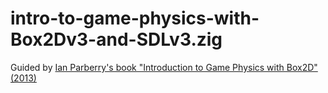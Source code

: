 # intro-to-game-physics-with-Box2Dv3-and-SDLv3.zig

Guided by [Ian Parberry's book "Introduction to Game Physics with Box2D" (2013)](https://ianparberry.com/books/gamephysics/)

